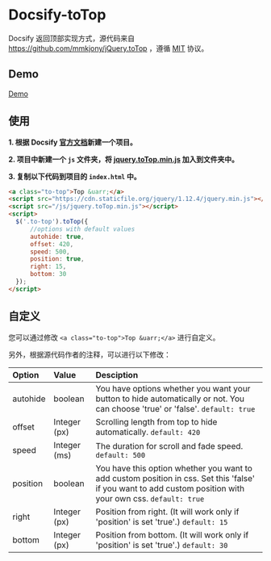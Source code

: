 # Docsify-toTop
Docsify 返回顶部实现方式，源代码来自 https://github.com/mmkjony/jQuery.toTop ，遵循 [MIT](https://github.com/injellyfish/docsify-toTop/blob/main/LICENSE) 协议。
## Demo
[Demo](https://docsify-to-top.vercel.app/#/)
## 使用
**1. 根据 Docsify [官方文档](https://docsify.js.org/#/)新建一个项目。**

**2. 项目中新建一个 `js` 文件夹，将 [jquery.toTop.min.js](https://github.com/injellyfish/docsify-toTop/blob/main/jquery.toTop.min.js) 加入到文件夹中。**

**3. 复制以下代码到项目的 `index.html` 中。**
```html
<a class="to-top">Top &uarr;</a>
<script src="https://cdn.staticfile.org/jquery/1.12.4/jquery.min.js"></script>
<script src="/js/jquery.toTop.min.js"></script>
<script>
  $('.to-top').toTop({
      //options with default values
      autohide: true,
      offset: 420,
      speed: 500,
      position: true,
      right: 15,
      bottom: 30
  });
</script>
```
## 自定义
您可以通过修改 `<a class="to-top">Top &uarr;</a>` 进行自定义。

另外，根据源代码作者的注释，可以进行以下修改：

| Option        | Value           | Desciption  |
| :------------- |:-------------| :-----|
| autohide | boolean | You have options whether you want your button to hide automatically or not. You can choose 'true' or 'false'. `default: true` |
| offset | Integer (px) | Scrolling length from top to hide automatically. `default: 420` |
| speed | Integer (ms) | The duration for scroll and fade speed. `default: 500` |
| position | boolean | You have this option whether you want to add custom position in css. Set this 'false' if you want to add custom position with your own css. `default: true` |
| right | Integer (px) | Position from right. (It will work only if 'position' is set 'true'.) `default: 15` |
| bottom | Integer (px) | Position from bottom. (It will work only if 'position' is set 'true'.) `default: 30` |
